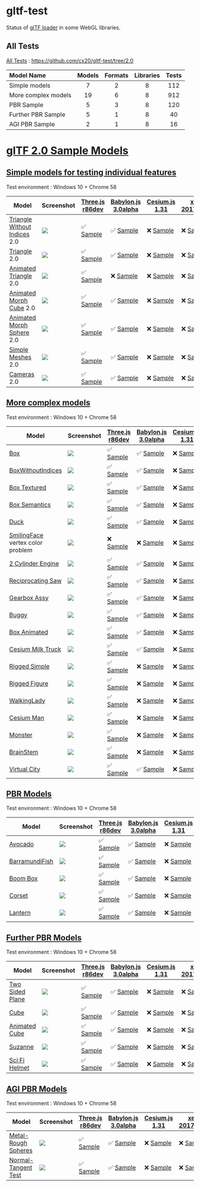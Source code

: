 # gltf-test

Status of [glTF loader](https://github.com/KhronosGroup/glTF#webgl-engines) in some WebGL libraries.

## All Tests

[All Tests]( https://cdn.rawgit.com/cx20/gltf-test/b9b9c266951f10e7ea54afda741eaf6e90d6b8d4/index.html ) : https://github.com/cx20/gltf-test/tree/2.0

|Model Name           |Models  |Formats  |Libraries|Tests|
|:--------------------|:------:|:-------:|:-------:|:---:|
|Simple models        |   7    |   2     |    8    | 112 |
|More complex models  |  19    |   6     |    8    | 912 |
|PBR Sample           |   5    |   3     |    8    | 120 |
|Further PBR Sample   |   5    |   1     |    8    |  40 |
|AGI PBR Sample       |   2    |   1     |    8    |  16 |


# [glTF 2.0 Sample Models](https://github.com/KhronosGroup/glTF-Sample-Models/blob/master/2.0/README.md#gltf-20-sample-models)

## [Simple models for testing individual features](https://github.com/KhronosGroup/glTF-Sample-Models/blob/master/2.0/README.md#simple-models-for-testing-individual-features)

Test environment : Windows 10 + Chrome 58

|Model                                                                 |Screenshot                                                          |[Three.js r86dev](https://github.com/mrdoob/three.js/tree/dev/examples/js/loaders/GLTF2Loader.js)                                                                                                             |[Babylon.js 3.0alpha](https://github.com/BabylonJS/Babylon.js/tree/master/loaders/src/glTF)                                                                                                                           |[Cesium.js 1.31](https://github.com/AnalyticalGraphicsInc/cesium/)                                                                                                                                      |[xeogl 2017.04.24](https://github.com/xeolabs/xeogl/tree/master/src/models/gltf)                                                                                                             |[GLBoost r2dev](https://github.com/emadurandal/GLBoost/blob/master/src/js/middle_level/loader/GLTFLoader.js)                                                                                                  |[Grimoire.js 2017.06.02](https://github.com/GrimoireGL/grimoirejs-gltf)                                                                                                                                          |
|----------------------------------------------------------------------|--------------------------------------------------------------------|--------------------------------------------------------------------------------------------------------------------------------------------------------------------------------------------------------------|----------------------------------------------------------------------------------------------------------------------------------------------------------------------------------------------------------------------|--------------------------------------------------------------------------------------------------------------------------------------------------------------------------------------------------------|---------------------------------------------------------------------------------------------------------------------------------------------------------------------------------------------|--------------------------------------------------------------------------------------------------------------------------------------------------------------------------------------------------------------|-----------------------------------------------------------------------------------------------------------------------------------------------------------------------------------------------------------------|
|[Triangle Without Indices](tutorialModels/TriangleWithoutIndices) 2.0 |![](tutorialModels/TriangleWithoutIndices/screenshot/screenshot.png)|:white_check_mark: [Sample](https://cdn.rawgit.com/cx20/gltf-test/b9b9c266951f10e7ea54afda741eaf6e90d6b8d4/examples/threejs/index.html?category=tutorialModels&model=TriangleWithoutIndices&scale=1&type=glTF)|:white_check_mark: [Sample](https://cdn.rawgit.com/cx20/gltf-test/b9b9c266951f10e7ea54afda741eaf6e90d6b8d4/examples/babylonjs/index.html?category=tutorialModels&model=TriangleWithoutIndices&scale=1&type=glTF)      |:x: [Sample](https://cdn.rawgit.com/cx20/gltf-test/b9b9c266951f10e7ea54afda741eaf6e90d6b8d4/examples/cesium/index.html?category=tutorialModels&model=TriangleWithoutIndices&scale=1&type=glTF)          |:x: [Sample](https://cdn.rawgit.com/cx20/gltf-test/b9b9c266951f10e7ea54afda741eaf6e90d6b8d4/examples/xeogl/index.html?category=tutorialModels&model=TriangleWithoutIndices&scale=1&type=glTF)|:x: [Sample](https://cdn.rawgit.com/cx20/gltf-test/b9b9c266951f10e7ea54afda741eaf6e90d6b8d4/examples/glboost/index.html?category=tutorialModels&model=TriangleWithoutIndices&scale=1&type=glTF)               |:white_check_mark: [Sample](https://cdn.rawgit.com/cx20/gltf-test/b9b9c266951f10e7ea54afda741eaf6e90d6b8d4/examples/grimoiregl/index.html?category=tutorialModels&model=TriangleWithoutIndices&scale=1&type=glTF)|
|[Triangle](tutorialModels/Triangle) 2.0                               |![](tutorialModels/Triangle/screenshot/screenshot.png)              |:white_check_mark: [Sample](https://cdn.rawgit.com/cx20/gltf-test/b9b9c266951f10e7ea54afda741eaf6e90d6b8d4/examples/threejs/index.html?category=tutorialModels&model=Triangle&scale=1&type=glTF)              |:white_check_mark: [Sample](https://cdn.rawgit.com/cx20/gltf-test/b9b9c266951f10e7ea54afda741eaf6e90d6b8d4/examples/babylonjs/index.html?category=tutorialModels&model=Triangle&scale=1&type=glTF)                    |:x: [Sample](https://cdn.rawgit.com/cx20/gltf-test/b9b9c266951f10e7ea54afda741eaf6e90d6b8d4/examples/cesium/index.html?category=tutorialModels&model=Triangle&scale=1&type=glTF)                        |:x: [Sample](https://cdn.rawgit.com/cx20/gltf-test/b9b9c266951f10e7ea54afda741eaf6e90d6b8d4/examples/xeogl/index.html?category=tutorialModels&model=Triangle&scale=1&type=glTF)              |:x: [Sample](https://cdn.rawgit.com/cx20/gltf-test/b9b9c266951f10e7ea54afda741eaf6e90d6b8d4/examples/glboost/index.html?category=tutorialModels&model=Triangle&scale=1&type=glTF)                             |:white_check_mark: [Sample](https://cdn.rawgit.com/cx20/gltf-test/b9b9c266951f10e7ea54afda741eaf6e90d6b8d4/examples/grimoiregl/index.html?category=tutorialModels&model=Triangle&scale=1&type=glTF)              |
|[Animated Triangle](tutorialModels/AnimatedTriangle) 2.0              |![](tutorialModels/AnimatedTriangle/screenshot/screenshot.gif)      |:white_check_mark: [Sample](https://cdn.rawgit.com/cx20/gltf-test/b9b9c266951f10e7ea54afda741eaf6e90d6b8d4/examples/threejs/index.html?category=tutorialModels&model=AnimatedTriangle&scale=1&type=glTF)      |:x: [Sample](https://cdn.rawgit.com/cx20/gltf-test/b9b9c266951f10e7ea54afda741eaf6e90d6b8d4/examples/babylonjs/index.html?category=tutorialModels&model=AnimatedTriangle&scale=1&type=glTF)                           |:x: [Sample](https://cdn.rawgit.com/cx20/gltf-test/b9b9c266951f10e7ea54afda741eaf6e90d6b8d4/examples/cesium/index.html?category=tutorialModels&model=AnimatedTriangle&scale=1&type=glTF)                |:x: [Sample](https://cdn.rawgit.com/cx20/gltf-test/b9b9c266951f10e7ea54afda741eaf6e90d6b8d4/examples/xeogl/index.html?category=tutorialModels&model=AnimatedTriangle&scale=1&type=glTF)      |:x: [Sample](https://cdn.rawgit.com/cx20/gltf-test/b9b9c266951f10e7ea54afda741eaf6e90d6b8d4/examples/glboost/index.html?category=tutorialModels&model=AnimatedTriangle&scale=1&type=glTF)                     |:x: [Sample](https://cdn.rawgit.com/cx20/gltf-test/b9b9c266951f10e7ea54afda741eaf6e90d6b8d4/examples/grimoiregl/index.html?category=tutorialModels&model=AnimatedTriangle&scale=1&type=glTF)                     |
|[Animated Morph Cube](tutorialModels/AnimatedMorphCube) 2.0           |![](tutorialModels/AnimatedMorphCube/screenshot/screenshot.gif)     |:white_check_mark: [Sample](https://cdn.rawgit.com/cx20/gltf-test/b9b9c266951f10e7ea54afda741eaf6e90d6b8d4/examples/threejs/index.html?category=tutorialModels&model=AnimatedMorphCube&scale=1&type=glTF)     |:white_check_mark: [Sample](https://cdn.rawgit.com/cx20/gltf-test/b9b9c266951f10e7ea54afda741eaf6e90d6b8d4/examples/babylonjs/index.html?category=tutorialModels&model=AnimatedMorphCube&scale=1&type=glTF)           |:x: [Sample](https://cdn.rawgit.com/cx20/gltf-test/b9b9c266951f10e7ea54afda741eaf6e90d6b8d4/examples/cesium/index.html?category=tutorialModels&model=AnimatedMorphCube&scale=1&type=glTF)               |:x: [Sample](https://cdn.rawgit.com/cx20/gltf-test/b9b9c266951f10e7ea54afda741eaf6e90d6b8d4/examples/xeogl/index.html?category=tutorialModels&model=AnimatedMorphCube&scale=1&type=glTF)     |:x: [Sample](https://cdn.rawgit.com/cx20/gltf-test/b9b9c266951f10e7ea54afda741eaf6e90d6b8d4/examples/glboost/index.html?category=tutorialModels&model=AnimatedMorphCube&scale=1&type=glTF)                    |:x: [Sample](https://cdn.rawgit.com/cx20/gltf-test/b9b9c266951f10e7ea54afda741eaf6e90d6b8d4/examples/grimoiregl/index.html?category=tutorialModels&model=AnimatedMorphCube&scale=1&type=glTF)                    |
|[Animated Morph Sphere](tutorialModels/AnimatedMorphSphere) 2.0       |![](tutorialModels/AnimatedMorphSphere/screenshot/screenshot.gif)   |:white_check_mark: [Sample](https://cdn.rawgit.com/cx20/gltf-test/b9b9c266951f10e7ea54afda741eaf6e90d6b8d4/examples/threejs/index.html?category=tutorialModels&model=AnimatedMorphSphere&scale=1&type=glTF)   |:white_check_mark: [Sample](https://cdn.rawgit.com/cx20/gltf-test/b9b9c266951f10e7ea54afda741eaf6e90d6b8d4/examples/babylonjs/index.html?category=tutorialModels&model=AnimatedMorphSphere&scale=1&type=glTF)         |:x: [Sample](https://cdn.rawgit.com/cx20/gltf-test/b9b9c266951f10e7ea54afda741eaf6e90d6b8d4/examples/cesium/index.html?category=tutorialModels&model=AnimatedMorphSphere&scale=1&type=glTF)             |:x: [Sample](https://cdn.rawgit.com/cx20/gltf-test/b9b9c266951f10e7ea54afda741eaf6e90d6b8d4/examples/xeogl/index.html?category=tutorialModels&model=AnimatedMorphSphere&scale=1&type=glTF)   |:x: [Sample](https://cdn.rawgit.com/cx20/gltf-test/b9b9c266951f10e7ea54afda741eaf6e90d6b8d4/examples/glboost/index.html?category=tutorialModels&model=AnimatedMorphSphere&scale=1&type=glTF)                  |:x: [Sample](https://cdn.rawgit.com/cx20/gltf-test/b9b9c266951f10e7ea54afda741eaf6e90d6b8d4/examples/grimoiregl/index.html?category=tutorialModels&model=AnimatedMorphSphere&scale=1&type=glTF)                  |
|[Simple Meshes](tutorialModels/SimpleMeshes) 2.0                      |![](tutorialModels/SimpleMeshes/screenshot/screenshot.png)          |:white_check_mark: [Sample](https://cdn.rawgit.com/cx20/gltf-test/b9b9c266951f10e7ea54afda741eaf6e90d6b8d4/examples/threejs/index.html?category=tutorialModels&model=SimpleMeshes&scale=1&type=glTF)          |:white_check_mark: [Sample](https://cdn.rawgit.com/cx20/gltf-test/b9b9c266951f10e7ea54afda741eaf6e90d6b8d4/examples/babylonjs/index.html?category=tutorialModels&model=SimpleMeshes&scale=1&type=glTF)                |:x: [Sample](https://cdn.rawgit.com/cx20/gltf-test/b9b9c266951f10e7ea54afda741eaf6e90d6b8d4/examples/cesium/index.html?category=tutorialModels&model=SimpleMeshes&scale=1&type=glTF)                    |:x: [Sample](https://cdn.rawgit.com/cx20/gltf-test/b9b9c266951f10e7ea54afda741eaf6e90d6b8d4/examples/xeogl/index.html?category=tutorialModels&model=SimpleMeshes&scale=1&type=glTF)          |:x: [Sample](https://cdn.rawgit.com/cx20/gltf-test/b9b9c266951f10e7ea54afda741eaf6e90d6b8d4/examples/glboost/index.html?category=tutorialModels&model=SimpleMeshes&scale=1&type=glTF)                         |:white_check_mark: [Sample](https://cdn.rawgit.com/cx20/gltf-test/b9b9c266951f10e7ea54afda741eaf6e90d6b8d4/examples/grimoiregl/index.html?category=tutorialModels&model=SimpleMeshes&scale=1&type=glTF)          |
|[Cameras](tutorialModels/Cameras) 2.0                                 |![](tutorialModels/Cameras/screenshot/screenshot.png)               |:white_check_mark: [Sample](https://cdn.rawgit.com/cx20/gltf-test/b9b9c266951f10e7ea54afda741eaf6e90d6b8d4/examples/threejs/index.html?category=tutorialModels&model=Cameras&scale=1&type=glTF)               |:white_check_mark: [Sample](https://cdn.rawgit.com/cx20/gltf-test/b9b9c266951f10e7ea54afda741eaf6e90d6b8d4/examples/babylonjs/index.html?category=tutorialModels&model=Cameras&scale=1&type=glTF)                     |:x: [Sample](https://cdn.rawgit.com/cx20/gltf-test/b9b9c266951f10e7ea54afda741eaf6e90d6b8d4/examples/cesium/index.html?category=tutorialModels&model=Cameras&scale=1&type=glTF)                         |:x: [Sample](https://cdn.rawgit.com/cx20/gltf-test/b9b9c266951f10e7ea54afda741eaf6e90d6b8d4/examples/xeogl/index.html?category=tutorialModels&model=Cameras&scale=1&type=glTF)               |:x: [Sample](https://cdn.rawgit.com/cx20/gltf-test/b9b9c266951f10e7ea54afda741eaf6e90d6b8d4/examples/glboost/index.html?category=tutorialModels&model=Cameras&scale=1&type=glTF)                              |:x: [Sample](https://cdn.rawgit.com/cx20/gltf-test/b9b9c266951f10e7ea54afda741eaf6e90d6b8d4/examples/grimoiregl/index.html?category=tutorialModels&model=Cameras&scale=1&type=glTF)                              |

<!--
Since some glTF 2.0 specifications have not been finalized yet, they are excluded from the test.
- SimpleMaterial
- AdvancedMaterial
- SimpleOpacity
- SimpleTexture
- SimpleSkin

|Model                                                                 |Screenshot                                                          |[Three.js r86dev](https://github.com/mrdoob/three.js/tree/dev/examples/js/loaders/GLTF2Loader.js)                                                                                                             |[Babylon.js 3.0alpha](https://github.com/BabylonJS/Babylon.js/tree/master/loaders/src/glTF)                                                                                                                           |[Cesium.js 1.31](https://github.com/AnalyticalGraphicsInc/cesium/)                                                                                                                                      |[xeogl 2017.04.24](https://github.com/xeolabs/xeogl/tree/master/src/models/gltf)                                                                                                             |[GLBoost r2dev](https://github.com/emadurandal/GLBoost/blob/master/src/js/middle_level/loader/GLTFLoader.js)                                                                                                  |[Grimoire.js 2017.06.02](https://github.com/GrimoireGL/grimoirejs-gltf)                                                                                                                           |
|----------------------------------------------------------------------|--------------------------------------------------------------------|--------------------------------------------------------------------------------------------------------------------------------------------------------------------------------------------------------------|----------------------------------------------------------------------------------------------------------------------------------------------------------------------------------------------------------------------|--------------------------------------------------------------------------------------------------------------------------------------------------------------------------------------------------------|---------------------------------------------------------------------------------------------------------------------------------------------------------------------------------------------|--------------------------------------------------------------------------------------------------------------------------------------------------------------------------------------------------------------|--------------------------------------------------------------------------------------------------------------------------------------------------------------------------------------------------|
|[Triangle Without Indices](tutorialModels/TriangleWithoutIndices) 2.0 |![](tutorialModels/TriangleWithoutIndices/screenshot/screenshot.png)|:white_check_mark: [Sample](https://cdn.rawgit.com/cx20/gltf-test/b9b9c266951f10e7ea54afda741eaf6e90d6b8d4/examples/threejs/index.html?category=tutorialModels&model=TriangleWithoutIndices&scale=1&type=glTF)|:white_check_mark: [Sample](https://cdn.rawgit.com/cx20/gltf-test/b9b9c266951f10e7ea54afda741eaf6e90d6b8d4/examples/babylonjs/index.html?category=tutorialModels&model=TriangleWithoutIndices&scale=1&type=glTF)      |:x: [Sample](https://cdn.rawgit.com/cx20/gltf-test/b9b9c266951f10e7ea54afda741eaf6e90d6b8d4/examples/cesium/index.html?category=tutorialModels&model=TriangleWithoutIndices&scale=1&type=glTF)          |:x: [Sample](https://cdn.rawgit.com/cx20/gltf-test/b9b9c266951f10e7ea54afda741eaf6e90d6b8d4/examples/xeogl/index.html?category=tutorialModels&model=TriangleWithoutIndices&scale=1&type=glTF)|:x: [Sample](https://cdn.rawgit.com/cx20/gltf-test/b9b9c266951f10e7ea54afda741eaf6e90d6b8d4/examples/glboost/index.html?category=tutorialModels&model=TriangleWithoutIndices&scale=1&type=glTF)               |:x: [Sample](https://cdn.rawgit.com/cx20/gltf-test/b9b9c266951f10e7ea54afda741eaf6e90d6b8d4/examples/grimoiregl/index.html?category=tutorialModels&model=TriangleWithoutIndices&scale=1&type=glTF)|
|[Triangle](tutorialModels/Triangle) 2.0                               |![](tutorialModels/Triangle/screenshot/screenshot.png)              |:white_check_mark: [Sample](https://cdn.rawgit.com/cx20/gltf-test/b9b9c266951f10e7ea54afda741eaf6e90d6b8d4/examples/threejs/index.html?category=tutorialModels&model=Triangle&scale=1&type=glTF)              |:white_check_mark: [Sample](https://cdn.rawgit.com/cx20/gltf-test/b9b9c266951f10e7ea54afda741eaf6e90d6b8d4/examples/babylonjs/index.html?category=tutorialModels&model=Triangle&scale=1&type=glTF)                    |:x: [Sample](https://cdn.rawgit.com/cx20/gltf-test/b9b9c266951f10e7ea54afda741eaf6e90d6b8d4/examples/cesium/index.html?category=tutorialModels&model=Triangle&scale=1&type=glTF)                        |:x: [Sample](https://cdn.rawgit.com/cx20/gltf-test/b9b9c266951f10e7ea54afda741eaf6e90d6b8d4/examples/xeogl/index.html?category=tutorialModels&model=Triangle&scale=1&type=glTF)              |:x: [Sample](https://cdn.rawgit.com/cx20/gltf-test/b9b9c266951f10e7ea54afda741eaf6e90d6b8d4/examples/glboost/index.html?category=tutorialModels&model=Triangle&scale=1&type=glTF)                             |:x: [Sample](https://cdn.rawgit.com/cx20/gltf-test/b9b9c266951f10e7ea54afda741eaf6e90d6b8d4/examples/grimoiregl/index.html?category=tutorialModels&model=Triangle&scale=1&type=glTF)              |
|[Animated Triangle](tutorialModels/AnimatedTriangle) 2.0              |![](tutorialModels/AnimatedTriangle/screenshot/screenshot.gif)      |:white_check_mark: [Sample](https://cdn.rawgit.com/cx20/gltf-test/b9b9c266951f10e7ea54afda741eaf6e90d6b8d4/examples/threejs/index.html?category=tutorialModels&model=AnimatedTriangle&scale=1&type=glTF)      |:x: [Sample](https://cdn.rawgit.com/cx20/gltf-test/b9b9c266951f10e7ea54afda741eaf6e90d6b8d4/examples/babylonjs/index.html?category=tutorialModels&model=AnimatedTriangle&scale=1&type=glTF)                           |:x: [Sample](https://cdn.rawgit.com/cx20/gltf-test/b9b9c266951f10e7ea54afda741eaf6e90d6b8d4/examples/cesium/index.html?category=tutorialModels&model=AnimatedTriangle&scale=1&type=glTF)                |:x: [Sample](https://cdn.rawgit.com/cx20/gltf-test/b9b9c266951f10e7ea54afda741eaf6e90d6b8d4/examples/xeogl/index.html?category=tutorialModels&model=AnimatedTriangle&scale=1&type=glTF)      |:x: [Sample](https://cdn.rawgit.com/cx20/gltf-test/b9b9c266951f10e7ea54afda741eaf6e90d6b8d4/examples/glboost/index.html?category=tutorialModels&model=AnimatedTriangle&scale=1&type=glTF)                     |:x: [Sample](https://cdn.rawgit.com/cx20/gltf-test/b9b9c266951f10e7ea54afda741eaf6e90d6b8d4/examples/grimoiregl/index.html?category=tutorialModels&model=AnimatedTriangle&scale=1&type=glTF)      |
|[Animated Morph Cube](tutorialModels/AnimatedMorphCube) 2.0           |![](tutorialModels/AnimatedMorphCube/screenshot/screenshot.gif)     |:white_check_mark: [Sample](https://cdn.rawgit.com/cx20/gltf-test/b9b9c266951f10e7ea54afda741eaf6e90d6b8d4/examples/threejs/index.html?category=tutorialModels&model=AnimatedMorphCube&scale=1&type=glTF)     |:white_check_mark: [Sample](https://cdn.rawgit.com/cx20/gltf-test/b9b9c266951f10e7ea54afda741eaf6e90d6b8d4/examples/babylonjs/index.html?category=tutorialModels&model=AnimatedMorphCube&scale=1&type=glTF)           |:x: [Sample](https://cdn.rawgit.com/cx20/gltf-test/b9b9c266951f10e7ea54afda741eaf6e90d6b8d4/examples/cesium/index.html?category=tutorialModels&model=AnimatedMorphCube&scale=1&type=glTF)               |:x: [Sample](https://cdn.rawgit.com/cx20/gltf-test/b9b9c266951f10e7ea54afda741eaf6e90d6b8d4/examples/xeogl/index.html?category=tutorialModels&model=AnimatedMorphCube&scale=1&type=glTF)     |:x: [Sample](https://cdn.rawgit.com/cx20/gltf-test/b9b9c266951f10e7ea54afda741eaf6e90d6b8d4/examples/glboost/index.html?category=tutorialModels&model=AnimatedMorphCube&scale=1&type=glTF)                    |:x: [Sample](https://cdn.rawgit.com/cx20/gltf-test/b9b9c266951f10e7ea54afda741eaf6e90d6b8d4/examples/grimoiregl/index.html?category=tutorialModels&model=AnimatedMorphCube&scale=1&type=glTF)     |
|[Animated Morph Sphere](tutorialModels/AnimatedMorphSphere) 2.0       |![](tutorialModels/AnimatedMorphSphere/screenshot/screenshot.gif)   |:white_check_mark: [Sample](https://cdn.rawgit.com/cx20/gltf-test/b9b9c266951f10e7ea54afda741eaf6e90d6b8d4/examples/threejs/index.html?category=tutorialModels&model=AnimatedMorphSphere&scale=1&type=glTF)   |:white_check_mark: [Sample](https://cdn.rawgit.com/cx20/gltf-test/b9b9c266951f10e7ea54afda741eaf6e90d6b8d4/examples/babylonjs/index.html?category=tutorialModels&model=AnimatedMorphSphere&scale=1&type=glTF)         |:x: [Sample](https://cdn.rawgit.com/cx20/gltf-test/b9b9c266951f10e7ea54afda741eaf6e90d6b8d4/examples/cesium/index.html?category=tutorialModels&model=AnimatedMorphSphere&scale=1&type=glTF)             |:x: [Sample](https://cdn.rawgit.com/cx20/gltf-test/b9b9c266951f10e7ea54afda741eaf6e90d6b8d4/examples/xeogl/index.html?category=tutorialModels&model=AnimatedMorphSphere&scale=1&type=glTF)   |:x: [Sample](https://cdn.rawgit.com/cx20/gltf-test/b9b9c266951f10e7ea54afda741eaf6e90d6b8d4/examples/glboost/index.html?category=tutorialModels&model=AnimatedMorphSphere&scale=1&type=glTF)                  |:x: [Sample](https://cdn.rawgit.com/cx20/gltf-test/b9b9c266951f10e7ea54afda741eaf6e90d6b8d4/examples/grimoiregl/index.html?category=tutorialModels&model=AnimatedMorphSphere&scale=1&type=glTF)   |
|[Simple Material](tutorialModels/SimpleMaterial) 2.0                  |![](tutorialModels/SimpleMaterial/screenshot/screenshot.png)        |:x: [Sample](https://cdn.rawgit.com/cx20/gltf-test/b9b9c266951f10e7ea54afda741eaf6e90d6b8d4/examples/threejs/index.html?category=tutorialModels&model=SimpleMaterial&scale=1&type=glTF)                       |:x: [Sample](https://cdn.rawgit.com/cx20/gltf-test/b9b9c266951f10e7ea54afda741eaf6e90d6b8d4/examples/babylonjs/index.html?category=tutorialModels&model=SimpleMaterial&scale=1&type=glTF)                             |:x: [Sample](https://cdn.rawgit.com/cx20/gltf-test/b9b9c266951f10e7ea54afda741eaf6e90d6b8d4/examples/cesium/index.html?category=tutorialModels&model=SimpleMaterial&scale=1&type=glTF)                  |:x: [Sample](https://cdn.rawgit.com/cx20/gltf-test/b9b9c266951f10e7ea54afda741eaf6e90d6b8d4/examples/xeogl/index.html?category=tutorialModels&model=SimpleMaterial&scale=1&type=glTF)        |:x: [Sample](https://cdn.rawgit.com/cx20/gltf-test/b9b9c266951f10e7ea54afda741eaf6e90d6b8d4/examples/glboost/index.html?category=tutorialModels&model=SimpleMaterial&scale=1&type=glTF)                       |:x: [Sample](https://cdn.rawgit.com/cx20/gltf-test/b9b9c266951f10e7ea54afda741eaf6e90d6b8d4/examples/grimoiregl/index.html?category=tutorialModels&model=SimpleMaterial&scale=1&type=glTF)        |
|[Simple Meshes](tutorialModels/SimpleMeshes) 2.0                      |![](tutorialModels/SimpleMeshes/screenshot/screenshot.png)          |:white_check_mark: [Sample](https://cdn.rawgit.com/cx20/gltf-test/b9b9c266951f10e7ea54afda741eaf6e90d6b8d4/examples/threejs/index.html?category=tutorialModels&model=SimpleMeshes&scale=1&type=glTF)          |:white_check_mark: [Sample](https://cdn.rawgit.com/cx20/gltf-test/b9b9c266951f10e7ea54afda741eaf6e90d6b8d4/examples/babylonjs/index.html?category=tutorialModels&model=SimpleMeshes&scale=1&type=glTF)                |:x: [Sample](https://cdn.rawgit.com/cx20/gltf-test/b9b9c266951f10e7ea54afda741eaf6e90d6b8d4/examples/cesium/index.html?category=tutorialModels&model=SimpleMeshes&scale=1&type=glTF)                    |:x: [Sample](https://cdn.rawgit.com/cx20/gltf-test/b9b9c266951f10e7ea54afda741eaf6e90d6b8d4/examples/xeogl/index.html?category=tutorialModels&model=SimpleMeshes&scale=1&type=glTF)          |:x: [Sample](https://cdn.rawgit.com/cx20/gltf-test/b9b9c266951f10e7ea54afda741eaf6e90d6b8d4/examples/glboost/index.html?category=tutorialModels&model=SimpleMeshes&scale=1&type=glTF)                         |:x: [Sample](https://cdn.rawgit.com/cx20/gltf-test/b9b9c266951f10e7ea54afda741eaf6e90d6b8d4/examples/grimoiregl/index.html?category=tutorialModels&model=SimpleMeshes&scale=1&type=glTF)          |
|[Advanced Material](tutorialModels/AdvancedMaterial) 1.1              |![](tutorialModels/AdvancedMaterial/screenshot/screenshot.png)      |:white_check_mark: [Sample](https://cdn.rawgit.com/cx20/gltf-test/b9b9c266951f10e7ea54afda741eaf6e90d6b8d4/examples/threejs/index.html?category=tutorialModels&model=AdvancedMaterial&scale=1&type=glTF)      |:white_check_mark: [Sample](https://cdn.rawgit.com/cx20/gltf-test/b9b9c266951f10e7ea54afda741eaf6e90d6b8d4/examples/babylonjs/index.html?category=tutorialModels&model=AdvancedMaterial&scale=1&type=glTF)            |:x: [Sample](https://cdn.rawgit.com/cx20/gltf-test/b9b9c266951f10e7ea54afda741eaf6e90d6b8d4/examples/cesium/index.html?category=tutorialModels&model=AdvancedMaterial&scale=1&type=glTF)                |:x: [Sample](https://cdn.rawgit.com/cx20/gltf-test/b9b9c266951f10e7ea54afda741eaf6e90d6b8d4/examples/xeogl/index.html?category=tutorialModels&model=AdvancedMaterial&scale=1&type=glTF)      |:white_check_mark: [Sample](https://cdn.rawgit.com/cx20/gltf-test/b9b9c266951f10e7ea54afda741eaf6e90d6b8d4/examples/glboost/index.html?category=tutorialModels&model=AdvancedMaterial&scale=1&type=glTF)      |:x: [Sample](https://cdn.rawgit.com/cx20/gltf-test/b9b9c266951f10e7ea54afda741eaf6e90d6b8d4/examples/grimoiregl/index.html?category=tutorialModels&model=AdvancedMaterial&scale=1&type=glTF)      |
|[Simple Opacity](tutorialModels/SimpleOpacity) 1.1                    |![](tutorialModels/SimpleOpacity/screenshot/screenshot.png)         |:white_check_mark: [Sample](https://cdn.rawgit.com/cx20/gltf-test/b9b9c266951f10e7ea54afda741eaf6e90d6b8d4/examples/threejs/index.html?category=tutorialModels&model=SimpleOpacity&scale=1&type=glTF)         |:white_check_mark: [Sample](https://cdn.rawgit.com/cx20/gltf-test/b9b9c266951f10e7ea54afda741eaf6e90d6b8d4/examples/babylonjs/index.html?category=tutorialModels&model=SimpleOpacity&scale=1&type=glTF)               |:x: [Sample](https://cdn.rawgit.com/cx20/gltf-test/b9b9c266951f10e7ea54afda741eaf6e90d6b8d4/examples/cesium/index.html?category=tutorialModels&model=SimpleOpacity&scale=1&type=glTF)                   |:x: [Sample](https://cdn.rawgit.com/cx20/gltf-test/b9b9c266951f10e7ea54afda741eaf6e90d6b8d4/examples/xeogl/index.html?category=tutorialModels&model=SimpleOpacity&scale=1&type=glTF)         |:white_check_mark: [Sample](https://cdn.rawgit.com/cx20/gltf-test/b9b9c266951f10e7ea54afda741eaf6e90d6b8d4/examples/glboost/index.html?category=tutorialModels&model=SimpleOpacity&scale=1&type=glTF)         |:x: [Sample](https://cdn.rawgit.com/cx20/gltf-test/b9b9c266951f10e7ea54afda741eaf6e90d6b8d4/examples/grimoiregl/index.html?category=tutorialModels&model=SimpleOpacity&scale=1&type=glTF)         |
|[Simple Texture](tutorialModels/SimpleTexture) 2.0.0                  |![](tutorialModels/SimpleTexture/screenshot/screenshot.png)         |:x: [Sample](https://cdn.rawgit.com/cx20/gltf-test/b9b9c266951f10e7ea54afda741eaf6e90d6b8d4/examples/threejs/index.html?category=tutorialModels&model=SimpleTexture&scale=1&type=glTF)                        |:x: [Sample](https://cdn.rawgit.com/cx20/gltf-test/b9b9c266951f10e7ea54afda741eaf6e90d6b8d4/examples/babylonjs/index.html?category=tutorialModels&model=SimpleTexture&scale=1&type=glTF)                              |:x: [Sample](https://cdn.rawgit.com/cx20/gltf-test/b9b9c266951f10e7ea54afda741eaf6e90d6b8d4/examples/cesium/index.html?category=tutorialModels&model=SimpleTexture&scale=1&type=glTF)                   |:x: [Sample](https://cdn.rawgit.com/cx20/gltf-test/b9b9c266951f10e7ea54afda741eaf6e90d6b8d4/examples/xeogl/index.html?category=tutorialModels&model=SimpleTexture&scale=1&type=glTF)         |:x: [Sample](https://cdn.rawgit.com/cx20/gltf-test/b9b9c266951f10e7ea54afda741eaf6e90d6b8d4/examples/glboost/index.html?category=tutorialModels&model=SimpleTexture&scale=1&type=glTF)                        |:x: [Sample](https://cdn.rawgit.com/cx20/gltf-test/b9b9c266951f10e7ea54afda741eaf6e90d6b8d4/examples/grimoiregl/index.html?category=tutorialModels&model=SimpleTexture&scale=1&type=glTF)         |
|[Cameras](tutorialModels/Cameras) 2.0                                 |![](tutorialModels/Cameras/screenshot/screenshot.png)               |:white_check_mark: [Sample](https://cdn.rawgit.com/cx20/gltf-test/b9b9c266951f10e7ea54afda741eaf6e90d6b8d4/examples/threejs/index.html?category=tutorialModels&model=Cameras&scale=1&type=glTF)               |:white_check_mark: [Sample](https://cdn.rawgit.com/cx20/gltf-test/b9b9c266951f10e7ea54afda741eaf6e90d6b8d4/examples/babylonjs/index.html?category=tutorialModels&model=Cameras&scale=1&type=glTF)                     |:x: [Sample](https://cdn.rawgit.com/cx20/gltf-test/b9b9c266951f10e7ea54afda741eaf6e90d6b8d4/examples/cesium/index.html?category=tutorialModels&model=Cameras&scale=1&type=glTF)                         |:x: [Sample](https://cdn.rawgit.com/cx20/gltf-test/b9b9c266951f10e7ea54afda741eaf6e90d6b8d4/examples/xeogl/index.html?category=tutorialModels&model=Cameras&scale=1&type=glTF)               |:x: [Sample](https://cdn.rawgit.com/cx20/gltf-test/b9b9c266951f10e7ea54afda741eaf6e90d6b8d4/examples/glboost/index.html?category=tutorialModels&model=Cameras&scale=1&type=glTF)                              |:x: [Sample](https://cdn.rawgit.com/cx20/gltf-test/b9b9c266951f10e7ea54afda741eaf6e90d6b8d4/examples/grimoiregl/index.html?category=tutorialModels&model=Cameras&scale=1&type=glTF)               |
|[Simple Skin](tutorialModels/SimpleSkin) 1.1                          |![](tutorialModels/SimpleSkin/screenshot/screenshot.gif)            |:white_check_mark: [Sample](https://cdn.rawgit.com/cx20/gltf-test/b9b9c266951f10e7ea54afda741eaf6e90d6b8d4/examples/threejs/index.html?category=tutorialModels&model=SimpleSkin&scale=1&type=glTF)            |:white_check_mark: [Sample](https://cdn.rawgit.com/cx20/gltf-test/b9b9c266951f10e7ea54afda741eaf6e90d6b8d4/examples/babylonjs/index.html?category=tutorialModels&model=SimpleSkin&scale=1&type=glTF)                  |:x: [Sample](https://cdn.rawgit.com/cx20/gltf-test/b9b9c266951f10e7ea54afda741eaf6e90d6b8d4/examples/cesium/index.html?category=tutorialModels&model=SimpleSkin&scale=1&type=glTF)                      |:x: [Sample](https://cdn.rawgit.com/cx20/gltf-test/b9b9c266951f10e7ea54afda741eaf6e90d6b8d4/examples/xeogl/index.html?category=tutorialModels&model=SimpleSkin&scale=1&type=glTF)            |:white_check_mark: [Sample](https://cdn.rawgit.com/cx20/gltf-test/b9b9c266951f10e7ea54afda741eaf6e90d6b8d4/examples/glboost/index.html?category=tutorialModels&model=SimpleSkin&scale=1&type=glTF)            |:x: [Sample](https://cdn.rawgit.com/cx20/gltf-test/b9b9c266951f10e7ea54afda741eaf6e90d6b8d4/examples/grimoiregl/index.html?category=tutorialModels&model=SimpleSkin&scale=1&type=glTF)            |
-->


## [More complex models](https://github.com/KhronosGroup/glTF-Sample-Models/blob/master/2.0/README.md#more-complex-models)

Test environment : Windows 10 + Chrome 58

|Model                                               |Screenshot                                                    |[Three.js r86dev](https://github.com/mrdoob/three.js/tree/dev/examples/js/loaders/GLTF2Loader.js)                                                                           |[Babylon.js 3.0alpha](https://github.com/BabylonJS/Babylon.js/tree/master/loaders/src/glTF)                                                                                                     |[Cesium.js 1.31](https://github.com/AnalyticalGraphicsInc/cesium/)                                                                                             |[xeogl 2017.04.24](https://github.com/xeolabs/xeogl/tree/master/src/models/gltf)                                                                                             |[GLBoost r2dev](https://github.com/emadurandal/GLBoost/blob/master/src/js/middle_level/loader/GLTFLoader.js)                                                                     |[Grimoire.js 2017.06.02](https://github.com/GrimoireGL/grimoirejs-gltf)                                                                                                             |
|----------------------------------------------------|--------------------------------------------------------------|----------------------------------------------------------------------------------------------------------------------------------------------------------------------------|------------------------------------------------------------------------------------------------------------------------------------------------------------------------------------------------|---------------------------------------------------------------------------------------------------------------------------------------------------------------|-----------------------------------------------------------------------------------------------------------------------------------------------------------------------------|---------------------------------------------------------------------------------------------------------------------------------------------------------------------------------|------------------------------------------------------------------------------------------------------------------------------------------------------------------------------------|
|[Box](sampleModels/Box)                             |![](sampleModels/Box/screenshot/screenshot.png)               |:white_check_mark: [Sample](https://cdn.rawgit.com/cx20/gltf-test/b9b9c266951f10e7ea54afda741eaf6e90d6b8d4/examples/threejs/index.html?model=Box&scale=1)                   |:white_check_mark: [Sample](https://cdn.rawgit.com/cx20/gltf-test/b9b9c266951f10e7ea54afda741eaf6e90d6b8d4/examples/babylonjs/index.html?model=Box&scale=1)                                     |:x: [Sample](https://cdn.rawgit.com/cx20/gltf-test/b9b9c266951f10e7ea54afda741eaf6e90d6b8d4/examples/cesium/index.html?model=Box)               |:x: [Sample](https://cdn.rawgit.com/cx20/gltf-test/b9b9c266951f10e7ea54afda741eaf6e90d6b8d4/examples/xeogl/index.html?model=Box&scale=1)                                                    |:x: [Sample](https://cdn.rawgit.com/cx20/gltf-test/b9b9c266951f10e7ea54afda741eaf6e90d6b8d4/examples/glboost/index.html?model=Box&scale=1)                                       |:white_check_mark: [Sample](https://cdn.rawgit.com/cx20/gltf-test/b9b9c266951f10e7ea54afda741eaf6e90d6b8d4/examples/grimoiregl/index.html?model=Box&scale=1)                        |
|[BoxWithoutIndices](sampleModels/BoxWithoutIndices) |![](sampleModels/BoxWithoutIndices/screenshot/screenshot.png) |:white_check_mark: [Sample](https://cdn.rawgit.com/cx20/gltf-test/b9b9c266951f10e7ea54afda741eaf6e90d6b8d4/examples/threejs/index.html?model=BoxWithoutIndices&scale=1)     |:white_check_mark: [Sample](https://cdn.rawgit.com/cx20/gltf-test/b9b9c266951f10e7ea54afda741eaf6e90d6b8d4/examples/babylonjs/index.html?model=BoxWithoutIndices&scale=1)                       |:x: [Sample](https://cdn.rawgit.com/cx20/gltf-test/b9b9c266951f10e7ea54afda741eaf6e90d6b8d4/examples/cesium/index.html?model=BoxWithoutIndices) |:x: [Sample](https://cdn.rawgit.com/cx20/gltf-test/b9b9c266951f10e7ea54afda741eaf6e90d6b8d4/examples/xeogl/index.html?model=BoxWithoutIndices&scale=1)                                      |:x: [Sample](https://cdn.rawgit.com/cx20/gltf-test/b9b9c266951f10e7ea54afda741eaf6e90d6b8d4/examples/glboost/index.html?model=BoxWithoutIndices&scale=1)                         |:white_check_mark: [Sample](https://cdn.rawgit.com/cx20/gltf-test/b9b9c266951f10e7ea54afda741eaf6e90d6b8d4/examples/grimoiregl/index.html?model=BoxWithoutIndices&scale=1)          |
|[Box Textured](sampleModels/BoxTextured)            |![](sampleModels/BoxTextured/screenshot/screenshot.png)       |:white_check_mark: [Sample](https://cdn.rawgit.com/cx20/gltf-test/b9b9c266951f10e7ea54afda741eaf6e90d6b8d4/examples/threejs/index.html?model=BoxTextured&scale=1)           |:white_check_mark: [Sample](https://cdn.rawgit.com/cx20/gltf-test/b9b9c266951f10e7ea54afda741eaf6e90d6b8d4/examples/babylonjs/index.html?model=BoxTextured&scale=1)                             |:x: [Sample](https://cdn.rawgit.com/cx20/gltf-test/b9b9c266951f10e7ea54afda741eaf6e90d6b8d4/examples/cesium/index.html?model=BoxTextured)       |:x: [Sample](https://cdn.rawgit.com/cx20/gltf-test/b9b9c266951f10e7ea54afda741eaf6e90d6b8d4/examples/xeogl/index.html?model=BoxTextured&scale=1)                                            |:x: [Sample](https://cdn.rawgit.com/cx20/gltf-test/b9b9c266951f10e7ea54afda741eaf6e90d6b8d4/examples/glboost/index.html?model=BoxTextured&scale=1)                               |:white_check_mark: [Sample](https://cdn.rawgit.com/cx20/gltf-test/b9b9c266951f10e7ea54afda741eaf6e90d6b8d4/examples/grimoiregl/index.html?model=BoxTextured&scale=1)                |
|[Box Semantics](sampleModels/BoxSemantics)          |![](sampleModels/BoxSemantics/screenshot/screenshot.png)      |:white_check_mark: [Sample](https://cdn.rawgit.com/cx20/gltf-test/b9b9c266951f10e7ea54afda741eaf6e90d6b8d4/examples/threejs/index.html?model=BoxSemantics&scale=1)          |:white_check_mark: [Sample](https://cdn.rawgit.com/cx20/gltf-test/b9b9c266951f10e7ea54afda741eaf6e90d6b8d4/examples/babylonjs/index.html?model=BoxSemantics&scale=1)                            |:x: [Sample](https://cdn.rawgit.com/cx20/gltf-test/b9b9c266951f10e7ea54afda741eaf6e90d6b8d4/examples/cesium/index.html?model=BoxSemantics)      |:x: [Sample](https://cdn.rawgit.com/cx20/gltf-test/b9b9c266951f10e7ea54afda741eaf6e90d6b8d4/examples/xeogl/index.html?model=BoxSemantics&scale=1)                                           |:x: [Sample](https://cdn.rawgit.com/cx20/gltf-test/b9b9c266951f10e7ea54afda741eaf6e90d6b8d4/examples/glboost/index.html?model=BoxSemantics&scale=1)                              |:white_check_mark: [Sample](https://cdn.rawgit.com/cx20/gltf-test/b9b9c266951f10e7ea54afda741eaf6e90d6b8d4/examples/grimoiregl/index.html?model=BoxSemantics&scale=1)               |
|[Duck](sampleModels/Duck)                           |![](sampleModels/Duck/screenshot/screenshot.png)              |:white_check_mark: [Sample](https://cdn.rawgit.com/cx20/gltf-test/b9b9c266951f10e7ea54afda741eaf6e90d6b8d4/examples/threejs/index.html?model=Duck&scale=1)                  |:white_check_mark: [Sample](https://cdn.rawgit.com/cx20/gltf-test/b9b9c266951f10e7ea54afda741eaf6e90d6b8d4/examples/babylonjs/index.html?model=Duck&scale=1)                                    |:x: [Sample](https://cdn.rawgit.com/cx20/gltf-test/b9b9c266951f10e7ea54afda741eaf6e90d6b8d4/examples/cesium/index.html?model=Duck)              |:x: [Sample](https://cdn.rawgit.com/cx20/gltf-test/b9b9c266951f10e7ea54afda741eaf6e90d6b8d4/examples/xeogl/index.html?model=Duck&scale=1)                                                   |:x: [Sample](https://cdn.rawgit.com/cx20/gltf-test/b9b9c266951f10e7ea54afda741eaf6e90d6b8d4/examples/glboost/index.html?model=Duck&scale=1)                                      |:white_check_mark: [Sample](https://cdn.rawgit.com/cx20/gltf-test/b9b9c266951f10e7ea54afda741eaf6e90d6b8d4/examples/grimoiregl/index.html?model=Duck&scale=1)                       |
|[SmilingFace](sampleModels/SmilingFace) vertex color problem|![](sampleModels/SmilingFace/screenshot/screenshot.png)|:x: [Sample](https://cdn.rawgit.com/cx20/gltf-test/b9b9c266951f10e7ea54afda741eaf6e90d6b8d4/examples/threejs/index.html?model=SmilingFace&scale=1.0)                        |:x: [Sample](https://cdn.rawgit.com/cx20/gltf-test/b9b9c266951f10e7ea54afda741eaf6e90d6b8d4/examples/babylonjs/index.html?model=SmilingFace&scale=1.0)                                          |:x: [Sample](https://cdn.rawgit.com/cx20/gltf-test/b9b9c266951f10e7ea54afda741eaf6e90d6b8d4/examples/cesium/index.html?model=SmilingFace)       |:x: [Sample](https://cdn.rawgit.com/cx20/gltf-test/b9b9c266951f10e7ea54afda741eaf6e90d6b8d4/examples/xeogl/index.html?model=SmilingFace&scale=1.0)                                          |:x: [Sample](https://cdn.rawgit.com/cx20/gltf-test/b9b9c266951f10e7ea54afda741eaf6e90d6b8d4/examples/glboost/index.html?model=SmilingFace&scale=1.0)                             |:white_check_mark: [Sample](https://cdn.rawgit.com/cx20/gltf-test/b9b9c266951f10e7ea54afda741eaf6e90d6b8d4/examples/grimoiregl/index.html?model=SmilingFace&scale=1.0)              |
|[2 Cylinder Engine](sampleModels/2CylinderEngine)   |![](sampleModels/2CylinderEngine/screenshot/screenshot.png)   |:white_check_mark: [Sample](https://cdn.rawgit.com/cx20/gltf-test/b9b9c266951f10e7ea54afda741eaf6e90d6b8d4/examples/threejs/index.html?model=2CylinderEngine&scale=0.005)   |:white_check_mark: [Sample](https://cdn.rawgit.com/cx20/gltf-test/b9b9c266951f10e7ea54afda741eaf6e90d6b8d4/examples/babylonjs/index.html?model=2CylinderEngine&scale=0.005)                     |:x: [Sample](https://cdn.rawgit.com/cx20/gltf-test/b9b9c266951f10e7ea54afda741eaf6e90d6b8d4/examples/cesium/index.html?model=2CylinderEngine)   |:x: [Sample](https://cdn.rawgit.com/cx20/gltf-test/b9b9c266951f10e7ea54afda741eaf6e90d6b8d4/examples/xeogl/index.html?model=2CylinderEngine&scale=0.005)                                    |:x: [Sample](https://cdn.rawgit.com/cx20/gltf-test/b9b9c266951f10e7ea54afda741eaf6e90d6b8d4/examples/glboost/index.html?model=2CylinderEngine&scale=0.005)                       |:white_check_mark: [Sample](https://cdn.rawgit.com/cx20/gltf-test/b9b9c266951f10e7ea54afda741eaf6e90d6b8d4/examples/grimoiregl/index.html?model=2CylinderEngine&scale=0.005)        |
|[Reciprocating Saw](sampleModels/ReciprocatingSaw)  |![](sampleModels/ReciprocatingSaw/screenshot/screenshot.png)  |:white_check_mark: [Sample](https://cdn.rawgit.com/cx20/gltf-test/b9b9c266951f10e7ea54afda741eaf6e90d6b8d4/examples/threejs/index.html?model=ReciprocatingSaw&scale=0.01)   |:white_check_mark: [Sample](https://cdn.rawgit.com/cx20/gltf-test/b9b9c266951f10e7ea54afda741eaf6e90d6b8d4/examples/babylonjs/index.html?model=ReciprocatingSaw&scale=0.01)                     |:x: [Sample](https://cdn.rawgit.com/cx20/gltf-test/b9b9c266951f10e7ea54afda741eaf6e90d6b8d4/examples/cesium/index.html?model=ReciprocatingSaw)  |:x: [Sample](https://cdn.rawgit.com/cx20/gltf-test/b9b9c266951f10e7ea54afda741eaf6e90d6b8d4/examples/xeogl/index.html?model=ReciprocatingSaw&scale=0.01)                                    |:x: [Sample](https://cdn.rawgit.com/cx20/gltf-test/b9b9c266951f10e7ea54afda741eaf6e90d6b8d4/examples/glboost/index.html?model=ReciprocatingSaw&scale=0.01)                       |:white_check_mark: [Sample](https://cdn.rawgit.com/cx20/gltf-test/b9b9c266951f10e7ea54afda741eaf6e90d6b8d4/examples/grimoiregl/index.html?model=ReciprocatingSaw&scale=0.01)        |
|[Gearbox Assy](sampleModels/GearboxAssy)            |![](sampleModels/GearboxAssy/screenshot/screenshot.png)       |:white_check_mark: [Sample](https://cdn.rawgit.com/cx20/gltf-test/b9b9c266951f10e7ea54afda741eaf6e90d6b8d4/examples/threejs/index.html?model=GearboxAssy&scale=1)           |:white_check_mark: [Sample](https://cdn.rawgit.com/cx20/gltf-test/b9b9c266951f10e7ea54afda741eaf6e90d6b8d4/examples/babylonjs/index.html?model=GearboxAssy&scale=1)                             |:x: [Sample](https://cdn.rawgit.com/cx20/gltf-test/b9b9c266951f10e7ea54afda741eaf6e90d6b8d4/examples/cesium/index.html?model=GearboxAssy)       |:x: [Sample](https://cdn.rawgit.com/cx20/gltf-test/b9b9c266951f10e7ea54afda741eaf6e90d6b8d4/examples/xeogl/index.html?model=GearboxAssy&scale=1)                                            |:x: [Sample](https://cdn.rawgit.com/cx20/gltf-test/b9b9c266951f10e7ea54afda741eaf6e90d6b8d4/examples/glboost/index.html?model=GearboxAssy&scale=1)                               |:white_check_mark: [Sample](https://cdn.rawgit.com/cx20/gltf-test/b9b9c266951f10e7ea54afda741eaf6e90d6b8d4/examples/grimoiregl/index.html?model=GearboxAssy&scale=1)                |
|[Buggy](sampleModels/Buggy)                         |![](sampleModels/Buggy/screenshot/screenshot.png)             |:white_check_mark: [Sample](https://cdn.rawgit.com/cx20/gltf-test/b9b9c266951f10e7ea54afda741eaf6e90d6b8d4/examples/threejs/index.html?model=Buggy&scale=0.02)              |:white_check_mark: [Sample](https://cdn.rawgit.com/cx20/gltf-test/b9b9c266951f10e7ea54afda741eaf6e90d6b8d4/examples/babylonjs/index.html?model=Buggy&scale=0.02)                                |:x: [Sample](https://cdn.rawgit.com/cx20/gltf-test/b9b9c266951f10e7ea54afda741eaf6e90d6b8d4/examples/cesium/index.html?model=Buggy)             |:x: [Sample](https://cdn.rawgit.com/cx20/gltf-test/b9b9c266951f10e7ea54afda741eaf6e90d6b8d4/examples/xeogl/index.html?model=Buggy&scale=0.02)                                               |:x: [Sample](https://cdn.rawgit.com/cx20/gltf-test/b9b9c266951f10e7ea54afda741eaf6e90d6b8d4/examples/glboost/index.html?model=Buggy&scale=0.02)                                  |:x: [Sample](https://cdn.rawgit.com/cx20/gltf-test/b9b9c266951f10e7ea54afda741eaf6e90d6b8d4/examples/grimoiregl/index.html?model=Buggy&scale=0.02)                                  |
|[Box Animated](sampleModels/BoxAnimated)            |![](sampleModels/BoxAnimated/screenshot/screenshot.gif)       |:white_check_mark: [Sample](https://cdn.rawgit.com/cx20/gltf-test/b9b9c266951f10e7ea54afda741eaf6e90d6b8d4/examples/threejs/index.html?model=BoxAnimated&scale=0.5)         |:white_check_mark: [Sample](https://cdn.rawgit.com/cx20/gltf-test/b9b9c266951f10e7ea54afda741eaf6e90d6b8d4/examples/babylonjs/index.html?model=BoxAnimated&scale=0.5)                           |:x: [Sample](https://cdn.rawgit.com/cx20/gltf-test/b9b9c266951f10e7ea54afda741eaf6e90d6b8d4/examples/cesium/index.html?model=BoxAnimated)                      |:x: [Sample](https://cdn.rawgit.com/cx20/gltf-test/b9b9c266951f10e7ea54afda741eaf6e90d6b8d4/examples/xeogl/index.html?model=BoxAnimated&scale=0.5)                           |:x: [Sample](https://cdn.rawgit.com/cx20/gltf-test/b9b9c266951f10e7ea54afda741eaf6e90d6b8d4/examples/glboost/index.html?model=BoxAnimated&scale=0.5)                             |:x: [Sample](https://cdn.rawgit.com/cx20/gltf-test/b9b9c266951f10e7ea54afda741eaf6e90d6b8d4/examples/grimoiregl/index.html?model=BoxAnimated&scale=0.5)                             |
|[Cesium Milk Truck](sampleModels/CesiumMilkTruck)   |![](sampleModels/CesiumMilkTruck/screenshot/screenshot.gif)   |:white_check_mark: [Sample](https://cdn.rawgit.com/cx20/gltf-test/b9b9c266951f10e7ea54afda741eaf6e90d6b8d4/examples/threejs/index.html?model=CesiumMilkTruck&scale=0.5)     |:white_check_mark: [Sample](https://cdn.rawgit.com/cx20/gltf-test/b9b9c266951f10e7ea54afda741eaf6e90d6b8d4/examples/babylonjs/index.html?model=CesiumMilkTruck&scale=0.5)                       |:x: [Sample](https://cdn.rawgit.com/cx20/gltf-test/b9b9c266951f10e7ea54afda741eaf6e90d6b8d4/examples/cesium/index.html?model=CesiumMilkTruck)                  |:x: [Sample](https://cdn.rawgit.com/cx20/gltf-test/b9b9c266951f10e7ea54afda741eaf6e90d6b8d4/examples/xeogl/index.html?model=CesiumMilkTruck&scale=0.5)                       |:x: [Sample](https://cdn.rawgit.com/cx20/gltf-test/b9b9c266951f10e7ea54afda741eaf6e90d6b8d4/examples/glboost/index.html?model=CesiumMilkTruck&scale=0.5)                         |:x: [Sample](https://cdn.rawgit.com/cx20/gltf-test/b9b9c266951f10e7ea54afda741eaf6e90d6b8d4/examples/grimoiregl/index.html?model=CesiumMilkTruck&scale=0.5)                         |
|[Rigged Simple](sampleModels/RiggedSimple)          |![](sampleModels/RiggedSimple/screenshot/screenshot.gif)      |:white_check_mark: [Sample](https://cdn.rawgit.com/cx20/gltf-test/b9b9c266951f10e7ea54afda741eaf6e90d6b8d4/examples/threejs/index.html?model=RiggedSimple&scale=0.2)        |:x: [Sample](https://cdn.rawgit.com/cx20/gltf-test/b9b9c266951f10e7ea54afda741eaf6e90d6b8d4/examples/babylonjs/index.html?model=RiggedSimple&scale=0.2)                                         |:x: [Sample](https://cdn.rawgit.com/cx20/gltf-test/b9b9c266951f10e7ea54afda741eaf6e90d6b8d4/examples/cesium/index.html?model=RiggedSimple)                     |:x: [Sample](https://cdn.rawgit.com/cx20/gltf-test/b9b9c266951f10e7ea54afda741eaf6e90d6b8d4/examples/xeogl/index.html?model=RiggedSimple&scale=0.2)                          |:x: [Sample](https://cdn.rawgit.com/cx20/gltf-test/b9b9c266951f10e7ea54afda741eaf6e90d6b8d4/examples/glboost/index.html?model=RiggedSimple&scale=0.2)                            |:x: [Sample](https://cdn.rawgit.com/cx20/gltf-test/b9b9c266951f10e7ea54afda741eaf6e90d6b8d4/examples/grimoiregl/index.html?model=RiggedSimple&scale=0.2)                            |
|[Rigged Figure](sampleModels/RiggedFigure)          |![](sampleModels/RiggedFigure/screenshot/screenshot.gif)      |:white_check_mark: [Sample](https://cdn.rawgit.com/cx20/gltf-test/b9b9c266951f10e7ea54afda741eaf6e90d6b8d4/examples/threejs/index.html?model=RiggedFigure&scale=1)          |:x: [Sample](https://cdn.rawgit.com/cx20/gltf-test/b9b9c266951f10e7ea54afda741eaf6e90d6b8d4/examples/babylonjs/index.html?model=RiggedFigure&scale=1)                                           |:x: [Sample](https://cdn.rawgit.com/cx20/gltf-test/b9b9c266951f10e7ea54afda741eaf6e90d6b8d4/examples/cesium/index.html?model=RiggedFigure)                     |:x: [Sample](https://cdn.rawgit.com/cx20/gltf-test/b9b9c266951f10e7ea54afda741eaf6e90d6b8d4/examples/xeogl/index.html?model=RiggedFigure&scale=1)                            |:x: [Sample](https://cdn.rawgit.com/cx20/gltf-test/b9b9c266951f10e7ea54afda741eaf6e90d6b8d4/examples/glboost/index.html?model=RiggedFigure&scale=1)                              |:x: [Sample](https://cdn.rawgit.com/cx20/gltf-test/b9b9c266951f10e7ea54afda741eaf6e90d6b8d4/examples/grimoiregl/index.html?model=RiggedFigure&scale=1)                              |
|[WalkingLady](sampleModels/WalkingLady)             |![](sampleModels/WalkingLady/screenshot/screenshot.gif)       |:white_check_mark: [Sample](https://cdn.rawgit.com/cx20/gltf-test/b9b9c266951f10e7ea54afda741eaf6e90d6b8d4/examples/threejs/index.html?model=WalkingLady&scale=1)           |:x: [Sample](https://cdn.rawgit.com/cx20/gltf-test/b9b9c266951f10e7ea54afda741eaf6e90d6b8d4/examples/babylonjs/index.html?model=WalkingLady&scale=1)                                            |:x: [Sample](https://cdn.rawgit.com/cx20/gltf-test/b9b9c266951f10e7ea54afda741eaf6e90d6b8d4/examples/cesium/index.html?model=WalkingLady)                      |:x: [Sample](https://cdn.rawgit.com/cx20/gltf-test/b9b9c266951f10e7ea54afda741eaf6e90d6b8d4/examples/xeogl/index.html?model=WalkingLady&scale=1)                             |:x: [Sample](https://cdn.rawgit.com/cx20/gltf-test/b9b9c266951f10e7ea54afda741eaf6e90d6b8d4/examples/glboost/index.html?model=WalkingLady&scale=1)                               |:x: [Sample](https://cdn.rawgit.com/cx20/gltf-test/b9b9c266951f10e7ea54afda741eaf6e90d6b8d4/examples/grimoiregl/index.html?model=WalkingLady&scale=1)                               |
|[Cesium Man](sampleModels/CesiumMan)                |![](sampleModels/CesiumMan/screenshot/screenshot.gif)         |:white_check_mark: [Sample](https://cdn.rawgit.com/cx20/gltf-test/b9b9c266951f10e7ea54afda741eaf6e90d6b8d4/examples/threejs/index.html?model=CesiumMan&scale=1)             |:x: [Sample](https://cdn.rawgit.com/cx20/gltf-test/b9b9c266951f10e7ea54afda741eaf6e90d6b8d4/examples/babylonjs/index.html?model=CesiumMan&scale=1)                                              |:x: [Sample](https://cdn.rawgit.com/cx20/gltf-test/b9b9c266951f10e7ea54afda741eaf6e90d6b8d4/examples/cesium/index.html?model=CesiumMan)                        |:x: [Sample](https://cdn.rawgit.com/cx20/gltf-test/b9b9c266951f10e7ea54afda741eaf6e90d6b8d4/examples/xeogl/index.html?model=CesiumMan&scale=1)                               |:x: [Sample](https://cdn.rawgit.com/cx20/gltf-test/b9b9c266951f10e7ea54afda741eaf6e90d6b8d4/examples/glboost/index.html?model=CesiumMan&scale=1)                                 |:x: [Sample](https://cdn.rawgit.com/cx20/gltf-test/b9b9c266951f10e7ea54afda741eaf6e90d6b8d4/examples/grimoiregl/index.html?model=CesiumMan&scale=1)                                 |
|[Monster](sampleModels/Monster)                     |![](sampleModels/Monster/screenshot/screenshot.gif)           |:white_check_mark: [Sample](https://cdn.rawgit.com/cx20/gltf-test/b9b9c266951f10e7ea54afda741eaf6e90d6b8d4/examples/threejs/index.html?model=Monster&scale=0.05)            |:x: [Sample](https://cdn.rawgit.com/cx20/gltf-test/b9b9c266951f10e7ea54afda741eaf6e90d6b8d4/examples/babylonjs/index.html?model=Monster&scale=0.05)                                             |:x: [Sample](https://cdn.rawgit.com/cx20/gltf-test/b9b9c266951f10e7ea54afda741eaf6e90d6b8d4/examples/cesium/index.html?model=Monster)                          |:x: [Sample](https://cdn.rawgit.com/cx20/gltf-test/b9b9c266951f10e7ea54afda741eaf6e90d6b8d4/examples/xeogl/index.html?model=Monster&scale=0.05)                              |:x: [Sample](https://cdn.rawgit.com/cx20/gltf-test/b9b9c266951f10e7ea54afda741eaf6e90d6b8d4/examples/glboost/index.html?model=Monster&scale=0.05)                                |:x: [Sample](https://cdn.rawgit.com/cx20/gltf-test/b9b9c266951f10e7ea54afda741eaf6e90d6b8d4/examples/grimoiregl/index.html?model=Monster&scale=0.05)                                |
|[BrainStem](sampleModels/BrainStem)                 |![](sampleModels/BrainStem/screenshot/screenshot.gif)         |:white_check_mark: [Sample](https://cdn.rawgit.com/cx20/gltf-test/b9b9c266951f10e7ea54afda741eaf6e90d6b8d4/examples/threejs/index.html?model=BrainStem&scale=1)             |:x: [Sample](https://cdn.rawgit.com/cx20/gltf-test/b9b9c266951f10e7ea54afda741eaf6e90d6b8d4/examples/babylonjs/index.html?model=BrainStem&scale=1)                                              |:x: [Sample](https://cdn.rawgit.com/cx20/gltf-test/b9b9c266951f10e7ea54afda741eaf6e90d6b8d4/examples/cesium/index.html?model=BrainStem)                        |:x: [Sample](https://cdn.rawgit.com/cx20/gltf-test/b9b9c266951f10e7ea54afda741eaf6e90d6b8d4/examples/xeogl/index.html?model=BrainStem&scale=1)                               |:x: [Sample](https://cdn.rawgit.com/cx20/gltf-test/b9b9c266951f10e7ea54afda741eaf6e90d6b8d4/examples/glboost/index.html?model=BrainStem&scale=1)                                 |:x: [Sample](https://cdn.rawgit.com/cx20/gltf-test/b9b9c266951f10e7ea54afda741eaf6e90d6b8d4/examples/grimoiregl/index.html?model=BrainStem&scale=1)                                 |
|[Virtual City](sampleModels/VC)                     |![](sampleModels/VC/screenshot/screenshot.gif)                |:white_check_mark: [Sample](https://cdn.rawgit.com/cx20/gltf-test/b9b9c266951f10e7ea54afda741eaf6e90d6b8d4/examples/threejs/index.html?model=VC&scale=0.2)                  |:white_check_mark: [Sample](https://cdn.rawgit.com/cx20/gltf-test/b9b9c266951f10e7ea54afda741eaf6e90d6b8d4/examples/babylonjs/index.html?model=VC&scale=0.2)                                    |:x: [Sample](https://cdn.rawgit.com/cx20/gltf-test/b9b9c266951f10e7ea54afda741eaf6e90d6b8d4/examples/cesium/index.html?model=VC)                               |:x: [Sample](https://cdn.rawgit.com/cx20/gltf-test/b9b9c266951f10e7ea54afda741eaf6e90d6b8d4/examples/xeogl/index.html?model=VC&scale=0.2)                                    |:x: [Sample](https://cdn.rawgit.com/cx20/gltf-test/b9b9c266951f10e7ea54afda741eaf6e90d6b8d4/examples/glboost/index.html?model=VC&scale=0.2)                                      |:x: [Sample](https://cdn.rawgit.com/cx20/gltf-test/b9b9c266951f10e7ea54afda741eaf6e90d6b8d4/examples/grimoiregl/index.html?model=VC&scale=0.2)                                      |

## [PBR Models](https://github.com/KhronosGroup/glTF-Sample-Models/blob/master/2.0/README.md#pbr-models)

Test environment : Windows 10 + Chrome 58

|Model                                                                 |Screenshot                                                          |[Three.js r86dev](https://github.com/mrdoob/three.js/tree/dev/examples/js/loaders/GLTF2Loader.js)                                                                                                             |[Babylon.js 3.0alpha](https://github.com/BabylonJS/Babylon.js/tree/master/loaders/src/glTF)                                                                                                                           |[Cesium.js 1.31](https://github.com/AnalyticalGraphicsInc/cesium/)                                                                                                                                      |[xeogl 2017.04.24](https://github.com/xeolabs/xeogl/tree/master/src/models/gltf)                                                                                                             |[GLBoost r2dev](https://github.com/emadurandal/GLBoost/blob/master/src/js/middle_level/loader/GLTFLoader.js)                                                                                                  |[Grimoire.js 2017.06.02](https://github.com/GrimoireGL/grimoirejs-gltf)                                                                                                                              |
|----------------------------------------------------------------------|--------------------------------------------------------------------|--------------------------------------------------------------------------------------------------------------------------------------------------------------------------------------------------------------|----------------------------------------------------------------------------------------------------------------------------------------------------------------------------------------------------------------------|--------------------------------------------------------------------------------------------------------------------------------------------------------------------------------------------------------|---------------------------------------------------------------------------------------------------------------------------------------------------------------------------------------------|--------------------------------------------------------------------------------------------------------------------------------------------------------------------------------------------------------------|-----------------------------------------------------------------------------------------------------------------------------------------------------------------------------------------------------|
|[Avocado](tutorialModels/Avocado)                                     |![](tutorialModels/Avocado/screenshot/screenshot.jpg)               |:white_check_mark: [Sample](https://cdn.rawgit.com/cx20/gltf-test/b9b9c266951f10e7ea54afda741eaf6e90d6b8d4/examples/threejs/index.html?model=Avocado&scale=30.0)                                              |:white_check_mark: [Sample](https://cdn.rawgit.com/cx20/gltf-test/b9b9c266951f10e7ea54afda741eaf6e90d6b8d4/examples/babylonjs/index.html?model=Avocado&scale=30.0)                                                    |:x: [Sample](https://cdn.rawgit.com/cx20/gltf-test/b9b9c266951f10e7ea54afda741eaf6e90d6b8d4/examples/cesium/index.html?model=Avocado)                                                                   |:x: [Sample](https://cdn.rawgit.com/cx20/gltf-test/b9b9c266951f10e7ea54afda741eaf6e90d6b8d4/examples/xeogl/index.html?model=Avocado&scale=30.0)                                              |:x: [Sample](https://cdn.rawgit.com/cx20/gltf-test/b9b9c266951f10e7ea54afda741eaf6e90d6b8d4/examples/glboost/index.html?model=Avocado&scale=30.0)                                                             |:white_check_mark: [Sample](https://cdn.rawgit.com/cx20/gltf-test/b9b9c266951f10e7ea54afda741eaf6e90d6b8d4/examples/grimoiregl/index.html?model=Avocado&scale=30.0)                                  |
|[BarramundiFish](tutorialModels/BarramundiFish)                       |![](tutorialModels/BarramundiFish/screenshot/screenshot.jpg)        |:white_check_mark: [Sample](https://cdn.rawgit.com/cx20/gltf-test/b9b9c266951f10e7ea54afda741eaf6e90d6b8d4/examples/threejs/index.html?model=BarramundiFish&scale=5.0)                                        |:white_check_mark: [Sample](https://cdn.rawgit.com/cx20/gltf-test/b9b9c266951f10e7ea54afda741eaf6e90d6b8d4/examples/babylonjs/index.html?model=BarramundiFish&scale=5.0)                                              |:x: [Sample](https://cdn.rawgit.com/cx20/gltf-test/b9b9c266951f10e7ea54afda741eaf6e90d6b8d4/examples/cesium/index.html?model=BarramundiFish)                                                            |:x: [Sample](https://cdn.rawgit.com/cx20/gltf-test/b9b9c266951f10e7ea54afda741eaf6e90d6b8d4/examples/xeogl/index.html?model=BarramundiFish&scale=5.0)                                        |:x: [Sample](https://cdn.rawgit.com/cx20/gltf-test/b9b9c266951f10e7ea54afda741eaf6e90d6b8d4/examples/glboost/index.html?model=BarramundiFish&scale=5.0)                                                       |:white_check_mark: [Sample](https://cdn.rawgit.com/cx20/gltf-test/b9b9c266951f10e7ea54afda741eaf6e90d6b8d4/examples/grimoiregl/index.html?model=BarramundiFish&scale=5.0)                            |
|[Boom Box](tutorialModels/BoomBox)                                    |![](tutorialModels/BoomBox/screenshot/screenshot.jpg)               |:white_check_mark: [Sample](https://cdn.rawgit.com/cx20/gltf-test/b9b9c266951f10e7ea54afda741eaf6e90d6b8d4/examples/threejs/index.html?category=tutorialModels&model=BoomBox&scale=80.0&type=glTF)            |:white_check_mark: [Sample](https://cdn.rawgit.com/cx20/gltf-test/b9b9c266951f10e7ea54afda741eaf6e90d6b8d4/examples/babylonjs/index.html?category=tutorialModels&model=BoomBox&scale=80.0&type=glTF)                  |:x: [Sample](https://cdn.rawgit.com/cx20/gltf-test/b9b9c266951f10e7ea54afda741eaf6e90d6b8d4/examples/cesium/index.html?category=tutorialModels&model=BoomBox&scale=80.0&type=glTF)                      |:x: [Sample](https://cdn.rawgit.com/cx20/gltf-test/b9b9c266951f10e7ea54afda741eaf6e90d6b8d4/examples/xeogl/index.html?category=tutorialModels&model=BoomBox&scale=80.0&type=glTF)            |:x: [Sample](https://cdn.rawgit.com/cx20/gltf-test/b9b9c266951f10e7ea54afda741eaf6e90d6b8d4/examples/glboost/index.html?category=tutorialModels&model=BoomBox&scale=80.0&type=glTF)                           |:white_check_mark: [Sample](https://cdn.rawgit.com/cx20/gltf-test/b9b9c266951f10e7ea54afda741eaf6e90d6b8d4/examples/grimoiregl/index.html?category=tutorialModels&model=BoomBox&scale=80.0&type=glTF)|
|[Corset](tutorialModels/Corset)                                       |![](tutorialModels/Corset/screenshot/screenshot.jpg)                |:white_check_mark: [Sample](https://cdn.rawgit.com/cx20/gltf-test/b9b9c266951f10e7ea54afda741eaf6e90d6b8d4/examples/threejs/index.html?category=tutorialModels&model=Corset&scale=25.0&type=glTF)             |:white_check_mark: [Sample](https://cdn.rawgit.com/cx20/gltf-test/b9b9c266951f10e7ea54afda741eaf6e90d6b8d4/examples/babylonjs/index.html?category=tutorialModels&model=Corset&scale=25.0&type=glTF)                   |:x: [Sample](https://cdn.rawgit.com/cx20/gltf-test/b9b9c266951f10e7ea54afda741eaf6e90d6b8d4/examples/cesium/index.html?category=tutorialModels&model=Corset&scale=25.0&type=glTF)                       |:x: [Sample](https://cdn.rawgit.com/cx20/gltf-test/b9b9c266951f10e7ea54afda741eaf6e90d6b8d4/examples/xeogl/index.html?category=tutorialModels&model=Corset&scale=25.0&type=glTF)             |:x: [Sample](https://cdn.rawgit.com/cx20/gltf-test/b9b9c266951f10e7ea54afda741eaf6e90d6b8d4/examples/glboost/index.html?category=tutorialModels&model=Corset&scale=25.0&type=glTF)                            |:white_check_mark: [Sample](https://cdn.rawgit.com/cx20/gltf-test/b9b9c266951f10e7ea54afda741eaf6e90d6b8d4/examples/grimoiregl/index.html?category=tutorialModels&model=Corset&scale=25.0&type=glTF) |
|[Lantern](tutorialModels/Lantern)                                     |![](tutorialModels/Lantern/screenshot/screenshot.jpg)               |:white_check_mark: [Sample](https://cdn.rawgit.com/cx20/gltf-test/b9b9c266951f10e7ea54afda741eaf6e90d6b8d4/examples/threejs/index.html?category=tutorialModels&model=Lantern&scale=0.06&type=glTF)            |:white_check_mark: [Sample](https://cdn.rawgit.com/cx20/gltf-test/b9b9c266951f10e7ea54afda741eaf6e90d6b8d4/examples/babylonjs/index.html?category=tutorialModels&model=Lantern&scale=0.06&type=glTF)                  |:x: [Sample](https://cdn.rawgit.com/cx20/gltf-test/b9b9c266951f10e7ea54afda741eaf6e90d6b8d4/examples/cesium/index.html?category=tutorialModels&model=Lantern&scale=0.06&type=glTF)                      |:x: [Sample](https://cdn.rawgit.com/cx20/gltf-test/b9b9c266951f10e7ea54afda741eaf6e90d6b8d4/examples/xeogl/index.html?category=tutorialModels&model=Lantern&scale=0.06&type=glTF)            |:x: [Sample](https://cdn.rawgit.com/cx20/gltf-test/b9b9c266951f10e7ea54afda741eaf6e90d6b8d4/examples/glboost/index.html?category=tutorialModels&model=Lantern&scale=0.06&type=glTF)                           |:white_check_mark: [Sample](https://cdn.rawgit.com/cx20/gltf-test/b9b9c266951f10e7ea54afda741eaf6e90d6b8d4/examples/grimoiregl/index.html?category=tutorialModels&model=Lantern&scale=0.06&type=glTF)|

## [Further PBR Models](https://github.com/KhronosGroup/glTF-Sample-Models/blob/master/2.0/README.md#further-pbr-models)

Test environment : Windows 10 + Chrome 58

|Model                                                                 |Screenshot                                                          |[Three.js r86dev](https://github.com/mrdoob/three.js/tree/dev/examples/js/loaders/GLTF2Loader.js)                                                                                                             |[Babylon.js 3.0alpha](https://github.com/BabylonJS/Babylon.js/tree/master/loaders/src/glTF)                                                                                                                           |[Cesium.js 1.31](https://github.com/AnalyticalGraphicsInc/cesium/)                                                                                                                                      |[xeogl 2017.04.24](https://github.com/xeolabs/xeogl/tree/master/src/models/gltf)                                                                                                             |[GLBoost r2dev](https://github.com/emadurandal/GLBoost/blob/master/src/js/middle_level/loader/GLTFLoader.js)                                                                                                  |[Grimoire.js 2017.06.02](https://github.com/GrimoireGL/grimoirejs-gltf)                                                                                                                                 |
|----------------------------------------------------------------------|--------------------------------------------------------------------|--------------------------------------------------------------------------------------------------------------------------------------------------------------------------------------------------------------|----------------------------------------------------------------------------------------------------------------------------------------------------------------------------------------------------------------------|--------------------------------------------------------------------------------------------------------------------------------------------------------------------------------------------------------|---------------------------------------------------------------------------------------------------------------------------------------------------------------------------------------------|--------------------------------------------------------------------------------------------------------------------------------------------------------------------------------------------------------------|--------------------------------------------------------------------------------------------------------------------------------------------------------------------------------------------------------|
|[Two Sided Plane](tutorialModels/TwoSidedPlane)                       |![](tutorialModels/TwoSidedPlane/screenshot/screenshot.jpg)         |:white_check_mark: [Sample](https://cdn.rawgit.com/cx20/gltf-test/b9b9c266951f10e7ea54afda741eaf6e90d6b8d4/examples/threejs/index.html?category=tutorialModels&model=TwoSidedPlane&scale=1&type=glTF)         |:white_check_mark: [Sample](https://cdn.rawgit.com/cx20/gltf-test/b9b9c266951f10e7ea54afda741eaf6e90d6b8d4/examples/babylonjs/index.html?category=tutorialModels&model=TwoSidedPlane&scale=1&type=glTF)               |:x: [Sample](https://cdn.rawgit.com/cx20/gltf-test/b9b9c266951f10e7ea54afda741eaf6e90d6b8d4/examples/cesium/index.html?category=tutorialModels&model=TwoSidedPlane&scale=1&type=glTF)                   |:x: [Sample](https://cdn.rawgit.com/cx20/gltf-test/b9b9c266951f10e7ea54afda741eaf6e90d6b8d4/examples/xeogl/index.html?category=tutorialModels&model=TwoSidedPlane&scale=1&type=glTF)         |:x: [Sample](https://cdn.rawgit.com/cx20/gltf-test/b9b9c266951f10e7ea54afda741eaf6e90d6b8d4/examples/glboost/index.html?category=tutorialModels&model=TwoSidedPlane&scale=1&type=glTF)                        |:white_check_mark: [Sample](https://cdn.rawgit.com/cx20/gltf-test/b9b9c266951f10e7ea54afda741eaf6e90d6b8d4/examples/grimoiregl/index.html?category=tutorialModels&model=TwoSidedPlane&scale=1&type=glTF)|
|[Cube](tutorialModels/Cube)                                           |![](tutorialModels/Cube/screenshot/screenshot.jpg)                  |:white_check_mark: [Sample](https://cdn.rawgit.com/cx20/gltf-test/b9b9c266951f10e7ea54afda741eaf6e90d6b8d4/examples/threejs/index.html?category=tutorialModels&model=Cube&scale=1&type=glTF)                  |:white_check_mark: [Sample](https://cdn.rawgit.com/cx20/gltf-test/b9b9c266951f10e7ea54afda741eaf6e90d6b8d4/examples/babylonjs/index.html?category=tutorialModels&model=Cube&scale=1&type=glTF)                        |:x: [Sample](https://cdn.rawgit.com/cx20/gltf-test/b9b9c266951f10e7ea54afda741eaf6e90d6b8d4/examples/cesium/index.html?category=tutorialModels&model=Cube&scale=1&type=glTF)                            |:x: [Sample](https://cdn.rawgit.com/cx20/gltf-test/b9b9c266951f10e7ea54afda741eaf6e90d6b8d4/examples/xeogl/index.html?category=tutorialModels&model=Cube&scale=1&type=glTF)                  |:x: [Sample](https://cdn.rawgit.com/cx20/gltf-test/b9b9c266951f10e7ea54afda741eaf6e90d6b8d4/examples/glboost/index.html?category=tutorialModels&model=Cube&scale=1&type=glTF)                                 |:white_check_mark: [Sample](https://cdn.rawgit.com/cx20/gltf-test/b9b9c266951f10e7ea54afda741eaf6e90d6b8d4/examples/grimoiregl/index.html?category=tutorialModels&model=Cube&scale=1&type=glTF)         |
|[Animated Cube](tutorialModels/AnimatedCube)                          |![](tutorialModels/AnimatedCube/screenshot/screenshot.gif)          |:white_check_mark: [Sample](https://cdn.rawgit.com/cx20/gltf-test/b9b9c266951f10e7ea54afda741eaf6e90d6b8d4/examples/threejs/index.html?category=tutorialModels&model=AnimatedCube&scale=1&type=glTF)          |:white_check_mark: [Sample](https://cdn.rawgit.com/cx20/gltf-test/b9b9c266951f10e7ea54afda741eaf6e90d6b8d4/examples/babylonjs/index.html?category=tutorialModels&model=AnimatedCube&scale=1&type=glTF)                |:x: [Sample](https://cdn.rawgit.com/cx20/gltf-test/b9b9c266951f10e7ea54afda741eaf6e90d6b8d4/examples/cesium/index.html?category=tutorialModels&model=AnimatedCube&scale=1&type=glTF)                    |:x: [Sample](https://cdn.rawgit.com/cx20/gltf-test/b9b9c266951f10e7ea54afda741eaf6e90d6b8d4/examples/xeogl/index.html?category=tutorialModels&model=AnimatedCube&scale=1&type=glTF)          |:x: [Sample](https://cdn.rawgit.com/cx20/gltf-test/b9b9c266951f10e7ea54afda741eaf6e90d6b8d4/examples/glboost/index.html?category=tutorialModels&model=AnimatedCube&scale=1&type=glTF)                         |:white_check_mark: [Sample](https://cdn.rawgit.com/cx20/gltf-test/b9b9c266951f10e7ea54afda741eaf6e90d6b8d4/examples/grimoiregl/index.html?category=tutorialModels&model=AnimatedCube&scale=1&type=glTF) |
|[Suzanne](tutorialModels/Suzanne)                                     |![](tutorialModels/Suzanne/screenshot/screenshot.jpg)               |:white_check_mark: [Sample](https://cdn.rawgit.com/cx20/gltf-test/b9b9c266951f10e7ea54afda741eaf6e90d6b8d4/examples/threejs/index.html?category=tutorialModels&model=Suzanne&scale=1&type=glTF)               |:white_check_mark: [Sample](https://cdn.rawgit.com/cx20/gltf-test/b9b9c266951f10e7ea54afda741eaf6e90d6b8d4/examples/babylonjs/index.html?category=tutorialModels&model=Suzanne&scale=1&type=glTF)                     |:x: [Sample](https://cdn.rawgit.com/cx20/gltf-test/b9b9c266951f10e7ea54afda741eaf6e90d6b8d4/examples/cesium/index.html?category=tutorialModels&model=Suzanne&scale=1&type=glTF)                         |:x: [Sample](https://cdn.rawgit.com/cx20/gltf-test/b9b9c266951f10e7ea54afda741eaf6e90d6b8d4/examples/xeogl/index.html?category=tutorialModels&model=Suzanne&scale=1&type=glTF)               |:x: [Sample](https://cdn.rawgit.com/cx20/gltf-test/b9b9c266951f10e7ea54afda741eaf6e90d6b8d4/examples/glboost/index.html?category=tutorialModels&model=Suzanne&scale=1&type=glTF)                              |:white_check_mark: [Sample](https://cdn.rawgit.com/cx20/gltf-test/b9b9c266951f10e7ea54afda741eaf6e90d6b8d4/examples/grimoiregl/index.html?category=tutorialModels&model=Suzanne&scale=1&type=glTF)      |
|[Sci Fi Helmet](tutorialModels/SciFiHelmet)                           |![](tutorialModels/SciFiHelmet/screenshot/screenshot.jpg)           |:white_check_mark: [Sample](https://cdn.rawgit.com/cx20/gltf-test/b9b9c266951f10e7ea54afda741eaf6e90d6b8d4/examples/threejs/index.html?category=tutorialModels&model=SciFiHelmet&scale=1&type=glTF)           |:white_check_mark: [Sample](https://cdn.rawgit.com/cx20/gltf-test/b9b9c266951f10e7ea54afda741eaf6e90d6b8d4/examples/babylonjs/index.html?category=tutorialModels&model=SciFiHelmet&scale=1&type=glTF)                 |:x: [Sample](https://cdn.rawgit.com/cx20/gltf-test/b9b9c266951f10e7ea54afda741eaf6e90d6b8d4/examples/cesium/index.html?category=tutorialModels&model=SciFiHelmet&scale=1&type=glTF)                     |:x: [Sample](https://cdn.rawgit.com/cx20/gltf-test/b9b9c266951f10e7ea54afda741eaf6e90d6b8d4/examples/xeogl/index.html?category=tutorialModels&model=SciFiHelmet&scale=1&type=glTF)           |:x: [Sample](https://cdn.rawgit.com/cx20/gltf-test/b9b9c266951f10e7ea54afda741eaf6e90d6b8d4/examples/glboost/index.html?category=tutorialModels&model=SciFiHelmet&scale=1&type=glTF)                          |:white_check_mark: [Sample](https://cdn.rawgit.com/cx20/gltf-test/b9b9c266951f10e7ea54afda741eaf6e90d6b8d4/examples/grimoiregl/index.html?category=tutorialModels&model=SciFiHelmet&scale=1&type=glTF)  |

## [AGI PBR Models](https://github.com/KhronosGroup/glTF-Sample-Models/tree/master/2.0/MetalRoughSpheres)

Test environment : Windows 10 + Chrome 58

|Model                                                                 |Screenshot                                                          |[Three.js r86dev](https://github.com/mrdoob/three.js/tree/dev/examples/js/loaders/GLTF2Loader.js)                                                                                                             |[Babylon.js 3.0alpha](https://github.com/BabylonJS/Babylon.js/tree/master/loaders/src/glTF)                                                                                                                           |[Cesium.js 1.31](https://github.com/AnalyticalGraphicsInc/cesium/)                                                                                                                                      |[xeogl 2017.04.24](https://github.com/xeolabs/xeogl/tree/master/src/models/gltf)                                                                                                             |[GLBoost r2dev](https://github.com/emadurandal/GLBoost/blob/master/src/js/middle_level/loader/GLTFLoader.js)                                                                                                  |[Grimoire.js 2017.06.02](https://github.com/GrimoireGL/grimoirejs-gltf)                                                                                                                           |
|----------------------------------------------------------------------|--------------------------------------------------------------------|--------------------------------------------------------------------------------------------------------------------------------------------------------------------------------------------------------------|----------------------------------------------------------------------------------------------------------------------------------------------------------------------------------------------------------------------|--------------------------------------------------------------------------------------------------------------------------------------------------------------------------------------------------------|---------------------------------------------------------------------------------------------------------------------------------------------------------------------------------------------|--------------------------------------------------------------------------------------------------------------------------------------------------------------------------------------------------------------|--------------------------------------------------------------------------------------------------------------------------------------------------------------------------------------------------|
|[Metal-Rough Spheres](tutorialModels/MetalRoughSpheres)               |![](tutorialModels/MetalRoughSpheres/screenshot/screenshot.png)     |:white_check_mark: [Sample](https://cdn.rawgit.com/cx20/gltf-test/b9b9c266951f10e7ea54afda741eaf6e90d6b8d4/examples/threejs/index.html?category=tutorialModels&model=MetalRoughSpheres&scale=0.2&type=glTF)   |:white_check_mark: [Sample](https://cdn.rawgit.com/cx20/gltf-test/b9b9c266951f10e7ea54afda741eaf6e90d6b8d4/examples/babylonjs/index.html?category=tutorialModels&model=MetalRoughSpheres&scale=0.2&type=glTF)         |:x: [Sample](https://cdn.rawgit.com/cx20/gltf-test/b9b9c266951f10e7ea54afda741eaf6e90d6b8d4/examples/cesium/index.html?category=tutorialModels&model=MetalRoughSpheres&scale=0.2&type=glTF)             |:x: [Sample](https://cdn.rawgit.com/cx20/gltf-test/b9b9c266951f10e7ea54afda741eaf6e90d6b8d4/examples/xeogl/index.html?category=tutorialModels&model=MetalRoughSpheres&scale=0.2&type=glTF)   |:x: [Sample](https://cdn.rawgit.com/cx20/gltf-test/b9b9c266951f10e7ea54afda741eaf6e90d6b8d4/examples/glboost/index.html?category=tutorialModels&model=MetalRoughSpheres&scale=0.2&type=glTF)                  |:x: [Sample](https://cdn.rawgit.com/cx20/gltf-test/b9b9c266951f10e7ea54afda741eaf6e90d6b8d4/examples/grimoiregl/index.html?category=tutorialModels&model=MetalRoughSpheres&scale=0.2&type=glTF)   |
|[Normal-Tangent Test](tutorialModels/NormalTangentTest)               |![](tutorialModels/NormalTangentTest/screenshot/screenshot.png)     |:white_check_mark: [Sample](https://cdn.rawgit.com/cx20/gltf-test/b9b9c266951f10e7ea54afda741eaf6e90d6b8d4/examples/threejs/index.html?category=tutorialModels&model=NormalTangentTest&scale=1&type=glTF)     |:white_check_mark: [Sample](https://cdn.rawgit.com/cx20/gltf-test/b9b9c266951f10e7ea54afda741eaf6e90d6b8d4/examples/babylonjs/index.html?category=tutorialModels&model=NormalTangentTest&scale=1&type=glTF)           |:x: [Sample](https://cdn.rawgit.com/cx20/gltf-test/b9b9c266951f10e7ea54afda741eaf6e90d6b8d4/examples/cesium/index.html?category=tutorialModels&model=NormalTangentTest&scale=1&type=glTF)               |:x: [Sample](https://cdn.rawgit.com/cx20/gltf-test/b9b9c266951f10e7ea54afda741eaf6e90d6b8d4/examples/xeogl/index.html?category=tutorialModels&model=NormalTangentTest&scale=1&type=glTF)     |:x: [Sample](https://cdn.rawgit.com/cx20/gltf-test/b9b9c266951f10e7ea54afda741eaf6e90d6b8d4/examples/glboost/index.html?category=tutorialModels&model=NormalTangentTest&scale=1&type=glTF)                    |:x: [Sample](https://cdn.rawgit.com/cx20/gltf-test/b9b9c266951f10e7ea54afda741eaf6e90d6b8d4/examples/grimoiregl/index.html?category=tutorialModels&model=NormalTangentTest&scale=1&type=glTF)     |
